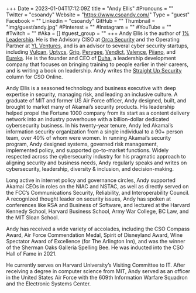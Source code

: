 +++
Date = 2023-01-04T17:12:09Z
title = "Andy Ellis"
#Pronouns = ""
Twitter = "csoandy"
Website = "https://www.csoandy.com/"
Type = "guest"
Facebook = ""
Linkedin = "csoandy"
GitHub = ""
Thumbnail = "img/guest/andy.jpg"
#Pinterest = ""
#Instagram = ""
#YouTube = ""
#Twitch = ""
#Aka = []
#guest_group = ""
+++
Andy Ellis is the author of [1% Leadership](https://www.csoandy.com/book/). He is the Advisory CISO at [Orca Security](https://orca.security/) and the Operating Partner at [YL Ventures](https://www.ylventures.com/), and is an advisor to several cyber security startups, including [Vulcan](https://vulcan.io/), [Uptycs](https://uptycs.com/), [Grip](https://grip.security/), [Perygee](https://perygee.com/), [Vendict](https://vendict.com/), [Valence](https://valencesecurity.com/), [Piiano](https://piiano.com/), and [Eureka](https://eureka.security/). He is the founder and CEO of [Duha](https://www.duha.co/), a leadership development company that focuses on bringing training to people earlier in their careers, and is writing a book on leadership. Andy writes the [Straight Up Security](https://www.csoonline.com/blog/straight-up-security/) column for CSO Online.

Andy Ellis is a seasoned technology and business executive with deep expertise in security, managing risk, and leading an inclusive culture. A graduate of MIT and former US Air Force officer, Andy designed, built, and brought to market many of Akamai’s security products. His leadership helped propel the Fortune 1000 company from its start as a content delivery network into an industry powerhouse with a billion-dollar dedicated cybersecurity business. In his twenty-year tenure, Andy led Akamai’s information security organization from a single individual to a 90+ person team, over 40% of whom were women. In running Akamai’s security program, Andy designed systems, governed risk management, implemented policy, and supported go-to-market functions. Widely respected across the cybersecurity industry for his pragmatic approach to aligning security and business needs, Andy regularly speaks and writes on cybersecurity, leadership, diversity & inclusion, and decision-making.

Long active in internet policy and governance circles, Andy supported Akamai CEOs in roles on the NIAC and NSTAC, as well as directly served on the FCC’s Communications Security, Reliability, and Interoperability Council. A recognized thought leader on security issues, Andy has spoken at conferences like RSA and Business of Software, and lectured at the Harvard Kennedy School, Harvard Business School, Army War College, BC Law, and the MIT Sloan School.

Andy has received a wide variety of accolades, including the CSO Compass Award, Air Force Commendation Medal, Spirit of Disneyland Award, Wine Spectator Award of Excellence (for The Arlington Inn), and was the winner of the Sherman Oaks Galleria Spelling Bee. He was inducted into the CSO Hall of Fame in 2021.

He currently serves on Harvard University’s Visiting Committee to IT. After receiving a degree in computer science from MIT, Andy served as an officer in the United States Air Force with the 609th Information Warfare Squadron and the Electronic Systems Center.
